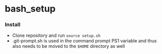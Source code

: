 # bash_setup

### Install
- Clone repository and run `source setup.sh`
- .git-prompt.sh is used in the command prompt PS1 variable and thus also needs to be moved to the `$HOME` directory as well
